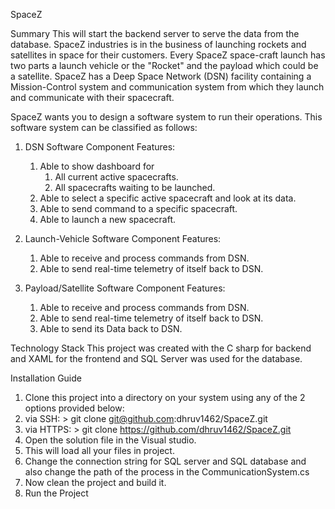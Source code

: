 SpaceZ

Summary
This will start the backend server to serve the data from the database.
SpaceZ industries is in the business of launching rockets and satellites in space for their customers. Every SpaceZ space-craft launch has two parts a launch vehicle or the "Rocket" and the payload which could be a satellite. SpaceZ has a Deep Space Network (DSN) facility containing a Mission-Control system and communication system from which they launch and communicate with their spacecraft. 

SpaceZ wants you to design a software system to run their operations. This software system can be classified as follows:

1) DSN Software Component Features:
	1. Able to show dashboard for
		1. All current active spacecrafts.
		2. All spacecrafts waiting to be launched.
	2. Able to select a specific active spacecraft and look at its data.
	3. Able to send command to a specific spacecraft.
	4. Able to launch a new spacecraft.
	
2) Launch-Vehicle Software Component Features:
	1. Able to receive and process commands from DSN.	
	2. Able to send real-time telemetry of itself back to DSN.
	
3) Payload/Satellite Software Component Features:
	1. Able to receive and process commands from DSN.	
	2. Able to send real-time telemetry of itself back to DSN.
	3. Able to send its Data back to DSN.


Technology Stack
This project was created with the C sharp for backend and XAML for the frontend and SQL Server was used for the database.

Installation Guide

1. Clone this project into a directory on your system using any of the 2 options provided below:
2. via SSH: > git clone git@github.com:dhruv1462/SpaceZ.git
3. via HTTPS: > git clone https://github.com/dhruv1462/SpaceZ.git
4. Open the solution file in the Visual studio. 
5. This will load all your files in project.
6. Change the connection string for SQL server and SQL database and also change the path of the process in the CommunicationSystem.cs 
7. Now clean the project and build it.
8. Run the Project
